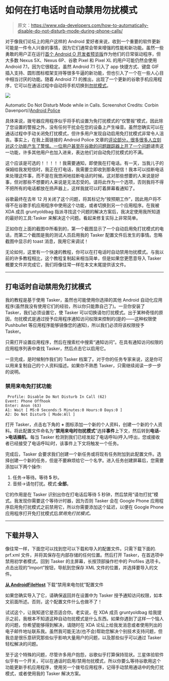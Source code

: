 # 如何在打电话时自动禁用勿扰模式

> 原文：<https://www.xda-developers.com/how-to-automatically-disable-do-not-disturb-mode-during-phone-calls/>

对于像我们论坛上的用户这样的 Android 爱好者来说，收到一个重要的软件更新可能是一件令人兴奋的事情，因为它们通常会带来增强的性能和新功能。虽然一些勇敢的用户正在运行[首个 Android O 开发者预览版](https://www.xda-developers.com/google-announces-android-o-developer-preview-1-available-for-supported-devices/)作为他们的日常驱动程序，但大多数 Nexus 5X、Nexus 6P、谷歌 Pixel 和 Pixel XL 的用户可能仍然会使用 Android 7.1，因为它很稳定。虽然 Android 7.1 引入了 app 快捷方式、键盘 GIF 插入支持、圆形图标框架支持等很多牛逼的新功能，但也引入了一个在一些人心目中相当讨厌的功能。随着 Android 7.1 的推出，出现了一个更新的谷歌手机应用程序，它可以在通话过程中自动将手机切换到[勿扰模式](https://support.google.com/pixelphone/answer/6111295?hl=en)。

 <picture>![](img/0f69ce2b6735de25e24ca0364d8f12bf.png)</picture> 

Automatic Do Not Disturb Mode while in Calls. Screenshot Credits: Corbin Davenport//[Android Police](http://www.androidpolice.com/2016/10/21/android-7-1-feature-spotlight-phone-app-switches-not-disturb-call-new-call-notification/)

具体来说，拨号器应用程序似乎将手机设置为免打扰模式的“仅警报”模式，因此除了您设置的警报之外，没有任何干扰会在您的设备上产生噪音。虽然您确实可以在通话过程中手动关闭免打扰模式，但许多用户发现自动启用免打扰模式非常令人沮丧。事实上，在我上面链接的 Android Police 文章的[评论部分，很多很多人立刻对这个功能产生了警惕。一位用户甚至](http://www.androidpolice.com/2016/10/21/android-7-1-feature-spotlight-phone-app-switches-not-disturb-call-new-call-notification/#comments)[在谷歌的问题跟踪器上开了一个问题](https://code.google.com/p/android/issues/detail?id=226328)谴责这一功能，许多其他用户也加入进来，表达他们对自动免打扰模式的不满。

这个应该是可选的！！！！！我需要通知，即使我在打电话。有一天，当我儿子的保姆给我发短信时，我正在打电话，我需要立即收到那条短信！我本可以挂断电话来处理这件事，而不是在我悠闲地挂断电话的时候。这对那些想要的人来说是好事，但对那些不想要的人来说是无法忍受的。请将此作为一个选项，否则我将不得不把所有的电话都放在扬声器上，这样我就可以盯着屏幕看通知了。

谷歌最终在去年 12 月关闭了这个问题，将其标记为“按预期工作”，因此用户将不得不在谷歌手机应用程序中使用这个功能，或者切换到另一个应用程序。在我被 XDA 成员 gruntyoldbag 指派寻找这个问题的解决方案后，我决定使用我所知道的最好的工具:Tasker 来解决这个问题。看起来修复实际上非常简单。

正如你在上面的截图中所看到的，第一个截图显示了一个自动启用免打扰模式的电话，而第二个截图是我的测试人员启用我的 Tasker 配置文件后发生的事情。忽略截图中显示的 toast 消息，我用它来调试！

无论如何，这里有一个快速的教程，你可以在打电话时自动禁用勿扰模式。与我以前的许多教程相比，这个教程复制起来相当简单，但是如果您更愿意导入 Tasker 概要文件并完成它，我们将像往常一样在本文末尾提供该文件。

* * *

## 打电话时自动禁用免打扰模式

我的教程是基于使用 Tasker，虽然也可能使用你选择的其他 Android 自动化应用程序(虽然我没有使用它们的经验，所以你只能靠自己了)。一旦你安装了 Tasker，我们必须设置它，使 Tasker 可以切换请勿打扰模式。出于某种奇怪的原因，勿扰模式是通过授予应用程序通知访问权限来控制的(是的——这种权限使 Pushbullet 等应用程序能够镜像您的通知)，所以我们必须将该权限授予 Tasker。

只需打开设置应用程序，然后在搜索栏中搜索“通知访问”。在具有通知访问权限的应用程序列表中查找 Tasker，然后点击它以启用它。

一旦完成，是时候制作我们的 Tasker 档案了。对于你的任务专家来说，这是你可以用来复制自己的个人资料描述。如果你不熟悉 Tasker，只需继续阅读一步一步的说明。

### 禁用来电免打扰功能

```
 Profile: Disable Do Not Disturb In Call (62)
Event: Phone Offhook
Enter: Anon (63)
A1: Wait [ MS:0 Seconds:5 Minutes:0 Hours:0 Days:0 ]
A2: Do Not Disturb [ Mode:All ] 
```

打开 Tasker，点击右下角的 **+** 图标添加一个新的个人资料，创建一个新的个人资料。将此配置文件命名为“**禁用来电时勿扰模式**”选择**事件**上下文，然后转到**电话- >电话摘机**。每当 Tasker 检测到我们已经发起了电话呼叫(呼入/呼出，您或接收者已经接受了电话呼叫)时，该事件上下文将触发一个任务。

完成后，Tasker 会要求我们创建一个新任务或将现有任务附加到此配置文件。选择创建一个新的任务，但是不要麻烦给它一个名字。进入任务创建屏幕后，您需要添加以下两个操作:

1.  任务->等待。等待 **5** 秒。
2.  音频->请勿打扰。模式:**全部**。

它的作用是在 Tasker 识别出你在打电话后等待 5 秒钟，然后禁用“请勿打扰”模式。我发现你需要这个等待计时器，因为否则 Tasker 会在 Google Phone 应用程序启用免打扰模式之前禁用它，所以你需要添加这个延迟，以便在 Google Phone 应用程序打开免打扰模式后*禁用免打扰模式。*

* * *

## 下载并导入

像往常一样，下面您可以找到您可以下载和导入的配置文件。只需下载下面的. prf.xml 文件，并将其保存在内部存储的任何位置。然后打开 Tasker，在首选项中禁用初学者模式。回到 Tasker 的主屏幕，长按顶部操作栏中的 Profiles 选项卡。点击出现的“Import”按钮，导航到您保存 XML 文件的位置，并选择要导入的文件。

[**从 AndroidFileHost**](https://www.androidfilehost.com/?fid=745425885120722217) 下载“禁用来电勿扰”配置文件

如果您确实导入了它，请确保返回并在设置中为 Tasker 授予通知访问权限，如本文前面所述。否则，这个配置文件什么也做不了！

试试这个，让我知道它是否适合你。老实说，在 XDA 成员 gruntyoldbag 给我提示之前，我根本不知道这种自动勿扰模式是什么东西。如果你遇到了这样一个恼人的问题，你希望能够得到解决，请随时在 XDA 论坛上给我发消息或者使用列出的电子邮件地址联系我。虽然我可能无法(也不会)帮助您解决个别技术支持问题，但我总是很乐意研究那些似乎影响大量用户的问题，以及那些似乎可以通过 Tasker 轻松解决的问题。

至于这个特殊的问题，尽管许多用户抱怨，谷歌似乎打算保持现状。三星体验软件似乎有一个开关，可以在通话时启用/禁用勿扰模式，所以你要么等待谷歌用这个功能更新手机应用程序，使用另一个拨号应用程序，记得手动禁用通话中的免打扰模式，或者使用我的 Tasker 解决方案。